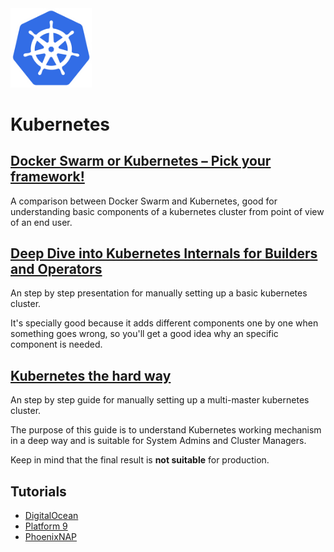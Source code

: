 <img src="../../assets/kubernetes-logo.png" width="130px">

# Kubernetes

## [Docker Swarm or Kubernetes – Pick your framework!](https://www.youtube.com/watch?v=1dgUXNVQS5o&t=755s)

A comparison between Docker Swarm and Kubernetes, good for understanding basic components of a kubernetes cluster from
point of view of an end user.

## [Deep Dive into Kubernetes Internals for Builders and Operators](https://www.youtube.com/watch?v=3KtEAa7_duA&t=288s)

An step by step presentation for manually setting up a basic kubernetes cluster.

It's specially good because it adds different components one by one when something goes wrong, so you'll get a good idea
why an specific component is needed.

## [Kubernetes the hard way](https://github.com/kelseyhightower/kubernetes-the-hard-way)

An step by step guide for manually setting up a multi-master kubernetes cluster.

The purpose of this guide is to understand Kubernetes working mechanism in a deep way and is suitable for
System Admins and Cluster Managers.

Keep in mind that the final result is **not suitable** for production.

## Tutorials

- [DigitalOcean](https://www.digitalocean.com/community/tutorials/how-to-create-a-kubernetes-cluster-using-kubeadm-on-ubuntu-18-04)
- [Platform 9](https://platform9.com/docs/install-kubernetes-the-ultimate-guide/)
- [PhoenixNAP](https://phoenixnap.com/kb/how-to-install-kubernetes-on-centos)
